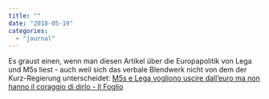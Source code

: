 ```yaml
---
title: ""
date: "2018-05-19"
categories: 
  - "journal"
---
```


Es graust einen, wenn man diesen Artikel über die Europapolitik von Lega und M5s liest - auch weil sich das verbale Blendwerk nicht von dem der Kurz-Regierung unterscheidet: [M5s e Lega vogliono uscire dall’euro ma non hanno il coraggio di dirlo - Il Foglio](https://www.ilfoglio.it/politica/2018/05/19/news/m5s-e-lega-vogliono-uscire-dalleuro-ma-non-hanno-il-coraggio-di-dirlo-195720/)
